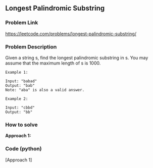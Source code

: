 ## Longest Palindromic Substring

### Problem Link

https://leetcode.com/problems/longest-palindromic-substring/

### Problem Description 

Given a string s, find the longest palindromic substring in s. You may assume that the maximum length of s is 1000.

```
Example 1: 

Input: "babad"
Output: "bab"
Note: "aba" is also a valid answer.

```

```
Example 2: 

Input: "cbbd"
Output: "bb"

```

### How to solve 

**Approach 1:** 



### Code (python)

[Approach 1]

```python

```
